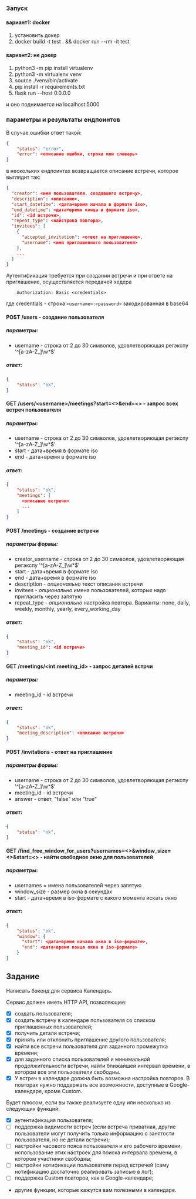 ### Запуск

#### вариант1: docker
1. установить докер
2. docker build -t test . && docker run --rm -it test

#### вариант2: не докер
1. python3 -m pip install virtualenv
2. python3 -m virtualenv venv
3. source ./venv/bin/activate
4. pip install -r requirements.txt
5. flask run --host 0.0.0.0

и оно поднимается на localhost:5000

### параметры и результаты ендпоинтов

В случае ошибки ответ такой:
```json
{
    "status": "error",
    "error": <описание ошибки, строка или словарь>
}
```
в нескольких ендпоинтах возвращается описание встречи, которое выглядит так:
```json
{
  "creator": <имя пользователя, создавшего встречу>,
  "description": <описание>,
  "start_datetime": <дата+время начала в формате iso>,
  "end_datetime": <дата+время конца в формате iso>,
  "id": <id встречи>,
  "repeat_type": <найстрока повтора>,
  "invitees": [
    {
      "accepted_invitation": <ответ на приглашение>,
      "username": <имя приглашенного пользователя>
    },
    ...
  ]
}
```

Аутентификация требуется при создании встречи и при ответе на приглашение, осуществляется передачей хедера
```
    Authorization: Basic <credentials>
```
где credentials - строка `<username>:<password>` закодированная в base64

#### POST /users - создание пользователя
##### параметры:
* username - строка от 2 до 30 символов, удовлетворяющая регэкспу '^[a-zA-Z_]\\w*$'
##### ответ:
```json
{
    "status": "ok",
}
```

#### GET /users/\<username>/meetings?start=<>&end=<> - запрос всех встреч пользователя
##### параметры:
* username - строка от 2 до 30 символов, удовлетворяющая регэкспу '^[a-zA-Z_]\\w*$'
* start - дата+время в формате iso 
* end - дата+время в формате iso
##### ответ:
```json
{
    "status": "ok", 
    "meetings": [
      <описание встречи>
      ...
    ]
}
```

#### POST /meetings - создание встречи
##### параметры формы:
* creator_username - строка от 2 до 30 символов, удовлетворяющая регэкспу '^[a-zA-Z_]\\w*$'
* start - дата+время в формате iso 
* end - дата+время в формате iso
* description - *опционально* текст описания встречи
* invitees - *опционально* имена пользователей, которых надо пригласить через запятую
* repeat_type - *опционально* настройка повтора. Варианты: none, daily, weekly, monthly, yearly, every_working_day
##### ответ:
```json
{
    "status": "ok",
    "meeting_id": <id встречи>
}
```

#### GET /meetings/\<int:meeting_id> - запрос деталей встрчи
##### параметры:
* meeting_id - id встречи
##### ответ:
```json
{
    "status": "ok",
    "meeting_description": <описание встречи>
}
```

#### POST /invitations - ответ на приглашение
##### параметры формы:
* username - строка от 2 до 30 символов, удовлетворяющая регэкспу '^[a-zA-Z_]\\w*$'
* meeting_id - id встречи
* answer - ответ, "false" или "true"
##### ответ:
```json
{
    "status": "ok",
}
```

#### GET /find_free_window_for_users?usernames=<>&window_size=<>&start=<> - найти свободное окно для пользователей
##### параметры:
* usernames = имена пользователей через запятую
* window_size - размер окна в секундах
* start - дата+время в iso-формате с какого момента искать окно
##### ответ:
```json
{
    "status": "ok",
    "window": {
      "start": <дата+время начала окна в iso-формате>,
      "end": <дата+время конца окна в iso-формате>
    }
}
```


## Задание

Написать бэкенд для сервиса Календарь.

Сервис должен иметь HTTP API, позволяющее:
* [x] создать пользователя;
* [x] создать встречу в календаре пользователя со списком приглашенных пользователей;
* [x] получить детали встречи;
* [x] принять или отклонить приглашение другого пользователя;
* [x] найти все встречи пользователя для заданного промежутка времени;
* [x] для заданного списка пользователей и минимальной продолжительности встречи, найти ближайшей интервал времени, в котором все эти пользователи свободны.
* [x] У встреч в календаре должна быть возможна настройка повторов. В повторах нужно поддержать все возможности, доступные в Google-календаре, кроме Сustom.

Будет плюсом, если вы также реализуете одну или несколько из следующих функций:
* [x] аутентификация пользователя;
* [ ] поддержка видимости встреч (если встреча приватная, другие пользователи могут получить только информацию о занятости пользователя, но не детали встречи);
* [ ] настройки часового пояса пользователя и его рабочего времени, использование этих настроек для поиска интервала времени, в котором участники свободны;
* [ ] настройки нотификации пользователя перед встречей (саму нотификацию достаточно реализовать записью в лог);
* [ ] поддержка Custom повторов, как в Google-календаре;
* другие функции, которые кажутся вам полезными в календаре.

